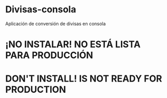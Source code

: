 # Divisas-consola
Aplicación de conversión de divisas en consola

# ¡NO INSTALAR! NO ESTÁ LISTA PARA PRODUCCIÓN
# DON'T INSTALL! IS NOT READY FOR PRODUCTION